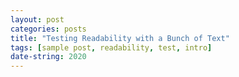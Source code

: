 ```yaml
---
layout: post
categories: posts
title: "Testing Readability with a Bunch of Text"
tags: [sample post, readability, test, intro]
date-string: 2020
---
```



